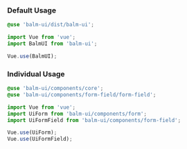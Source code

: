 ### Default Usage

```scss
@use 'balm-ui/dist/balm-ui';
```

```js
import Vue from 'vue';
import BalmUI from 'balm-ui';

Vue.use(BalmUI);
```

### Individual Usage

```scss
@use 'balm-ui/components/core';
@use 'balm-ui/components/form-field/form-field';
```

```js
import Vue from 'vue';
import UiForm from 'balm-ui/components/form';
import UiFormField from 'balm-ui/components/form-field';

Vue.use(UiForm);
Vue.use(UiFormField);
```
